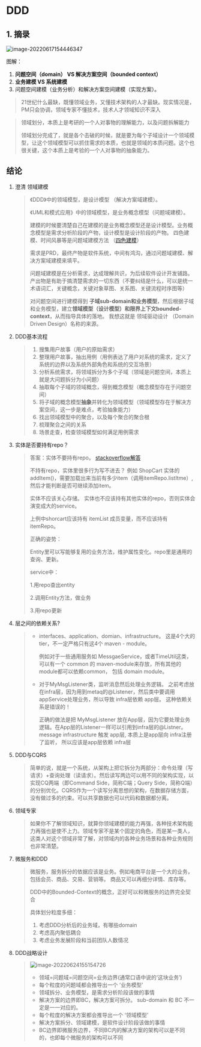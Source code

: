 # DDD

## 1. 摘录

![image-20220617154446347](DDD.assets/image-20220617154446347.png)

图解：

1. **问题空间（domain） VS 解决方案空间（bounded context）**
2. **业务建模 VS 系统建模**
3. 问题空间建模（业务分析）和解决方案空间建模（实现方案）。





> 21世纪什么最缺，既懂领域业务，又懂技术架构的人才最缺。现实情况是，PM只会协调，领域专家不懂技术，技术人才领域知识不深入

> 领域划分，本质上是考研的一个人对事物的理解能力，以及问题拆解能力
>
> 领域划分完成了，就是各个击破的时候，就是要为每个子域设计一个领域模型，让这个领域模型可以抓住需求的本质，也就是领域的本质问题。这个也很关键，这个本质上是考验的一个人对事物的抽象能力。





## 结论

1. 澄清 领域建模

   > 《DDD》中的领域模型，是设计模型 （解决方案域建模）。
   >
   > 《UML和模式应用》中的领域模型，是业务概念模型（问题域建模）。
   >
   >  
   >
   > 建模的时候要清楚自己在建模的是业务概念模型还是设计模型。业务概念模型是需求分析阶段的产物，设计模型是设计阶段的产物。 四色建模、时间风暴等是问题域建模方法 （[四色建模](https://www.infoq.cn/article/xh-four-color-modeling/?spm=ata.21736010.0.0.7b79140bFks2pl)）
   >
   >  
   >
   > 需求是PRD，最终产物是软件系统，中间有鸿沟，通过问题域建模、解决方案域建模来填平。 
   >
   >  
   >
   > 问题域建模是在分析需求，达成理解共识，为后续软件设计开发铺路。产出物是有助于搞清楚需求的一切东西（不要纠结是什么，可以是统一术语词汇，关键概念，关键对象草图、关系图、关键流程时序图等）
   >
   > 
   >
   > 对问题空间进行建模得到 **子域sub-domain和业务模型**，然后根据子域和业务模型，建立**领域模型（设计模型）和限界上下文bounded-context**，从而指导具体的落地。 我想这就是 领域驱动设计 （Domain Driven Design）名称的来源。

   

2. DDD基本流程

   > 1. 搜集用户故事（用户的原始需求）
   > 2. 整理用户故事，抽出用例（用例表达了用户对系统的需求，定义了系统的边界以及系统外部角色和系统的交互场景）
   > 3. 分析系统需求，将领域拆分为多个子域（领域是问题空间，本质上就是大问题拆分为小问题）
   > 4. 抽取每个子域的领域概念，得到概念模型（概念模型存在于问题空间）
   > 5. 将子域的概念模型**抽象**并转化为领域模型（领域模型存在于解决方案空间，这一步是难点，考验抽象能力）
   > 6. 找出领域模型中的聚合，以及每个聚合的聚合根
   > 7. 梳理聚合之间的关系
   > 8. 场景走查，检查领域模型如何满足用例需求

   

3. 实体是否要持有repo？

   > 答案：实体不要持有repo。  [stackoverflow解答](https://stackoverflow.com/questions/5694241/ddd-the-rule-that-entities-cant-access-repositories-directly)
   >
   > 不持有repo，实体里很多行为写不进去？ 例如 ShopCart 实体的 addItem()，需要加载出来当前有多少item（调用itemRepo.listItme）,然后才能判断是否可继续添加item。
   >
   > 
   >
   > 实体不应该关心存储。 实体也不应该持有其他实体的repo，否则实体会演变成大的service。
   >
   > 上例中shorcart应该持有 itemList 成员变量，而不应该持有itemRepo。
   >
   > 
   >
   > 正确的姿势：
   >
   > Entity里可以写能够复用的业务方法，维护属性变化。repo里是通用的查询、更新。
   >
   > service中：
   >
   > 1.用repo查出entity
   >
   > 2.调用Entity方法，做业务
   >
   > 3.用repo更新

   

4. 层之间的依赖关系?

   > * interfaces、application、domian、infrastructure。 这是4个大的tier，不一定严格只有这4个 maven - module。
   >
   >   例如对于一些通用服务如 MessgaeService，或者TimeUtil这类，可以有一个 common 的 maven-module来存放，所有其他的module都可以依赖common， 包括 domain module。
   >
   >   
   >
   > * 对于MyMsgListener类，监听消息然后处理业务逻辑。 之前考虑放在infra层，因为用到metaq的@Listener，然后类中要调用appService处理业务，所以导致 infra层依赖 app层。 这种依赖关系是错误的！  
   >
   >   正确的做法是把 MyMsgListener 放在App层，因为它要处理业务逻辑。在App层的Listener一样可以引用到infra层的@Listner。  message infrastructure 触发 app层, 本质上是app层向 infra注册了监听， 所以应该是app层依赖 infra层



4. DDD与CQRS

   > 简单的说，就是一个系统，从架构上把它拆分为两部分：命令处理（写请求）+查询处理（读请求）。然后读写两边可以用不同的架构实现，以实现CQ两端（即Command Side，简称C端；Query Side，简称Q端）的分别优化。CQRS作为一个读写分离思想的架构，在数据存储方面，没有做过多的约束。可以共享数据也可以代码和数据都分离。

   

5. 领域专家

   > 如果你不了解领域知识，就算你领域建模的能力再强，各种技术架构能力再强也是使不上力。领域专家不是某个固定的角色，而是某一类人，这类人对这个领域非常了解，对领域内的各种业务场景和各种业务规则也非常清楚。



6. 微服务和DDD

   > 微服务，服务拆分的依据应该是业务。例如电商平台是一个大的业务，包括会员、商品、交易、营销等。 商品又可以再细分详情、库存等。
   >
   > DDD中的Bounded-Context的概念，正好可以和微服务的边界完全契合
   >
   > 具体划分粒度多细：
   >
   > 1. 考虑DDD分析后的业务域，有哪些domain
   > 2. 考虑高内聚低耦合
   > 3. 考虑业务发展阶段和当前团队人数情况



7. DDD战略设计

   > ![image-20220624155154726](DDD.assets/image-20220624155154726.png)
   >
   > - 领域=问题域=问题空间=业务边界(通常口语中说的‘这块业务’)
   > - 每个粒度的问题域都会推导出一个 ‘业务模型’
   > - 领域拆分、业务模型，是需求分析阶段该做的事情
   > - 解决方案的边界即BC，解决方案可拆分。  sub-domain 和 BC 不一定是一一对应的。
   > - 每个粒度的解决方案都会推导出一个 ‘领域模型’
   > - 解决方案拆分、领域建模，是软件设计阶段该做的事情
   > - BC边界即微服务边界，不同BC内的解决方案的架构可以是不同的，也即每个微服务的架构可以不同

